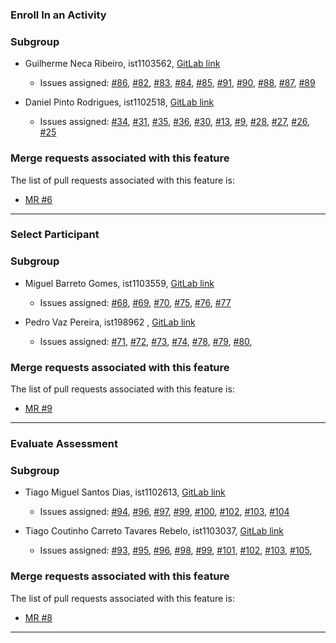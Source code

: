 ### Enroll In an Activity

### Subgroup

  - Guilherme Neca Ribeiro, ist1103562, [GitLab link](https://gitlab.rnl.tecnico.ulisboa.pt/ist1103562)

    + Issues assigned: [#86](https://gitlab.rnl.tecnico.ulisboa.pt/es/es24-19/-/issues/86), [#82](https://gitlab.rnl.tecnico.ulisboa.pt/es/es24-19/-/issues/82), [#83](https://gitlab.rnl.tecnico.ulisboa.pt/es/es24-19/-/issues/83), [#84](https://gitlab.rnl.tecnico.ulisboa.pt/es/es24-19/-/issues/84), [#85](https://gitlab.rnl.tecnico.ulisboa.pt/es/es24-19/-/issues/85), [#91](https://gitlab.rnl.tecnico.ulisboa.pt/es/es24-19/-/issues/91), [#90](https://gitlab.rnl.tecnico.ulisboa.pt/es/es24-19/-/issues/90), [#88](https://gitlab.rnl.tecnico.ulisboa.pt/es/es24-19/-/issues/88), [#87](https://gitlab.rnl.tecnico.ulisboa.pt/es/es24-19/-/issues/87), [#89](https://gitlab.rnl.tecnico.ulisboa.pt/es/es24-19/-/issues/89)



  - Daniel Pinto Rodrigues, ist1102518, [GitLab link](https://gitlab.rnl.tecnico.ulisboa.pt/ist1102518)

      + Issues assigned: [#34](https://gitlab.rnl.tecnico.ulisboa.pt/es/es24-19/-/issues/34), [#31](https://gitlab.rnl.tecnico.ulisboa.pt/es/es24-19/-/issues/31), [#35](https://gitlab.rnl.tecnico.ulisboa.pt/es/es24-19/-/issues/35), [#36](https://gitlab.rnl.tecnico.ulisboa.pt/es/es24-19/-/issues/36), [#30](https://gitlab.rnl.tecnico.ulisboa.pt/es/es24-19/-/issues/30), [#13](https://gitlab.rnl.tecnico.ulisboa.pt/es/es24-19/-/issues/13), [#9](https://gitlab.rnl.tecnico.ulisboa.pt/es/es24-19/-/issues/9), [#28](https://gitlab.rnl.tecnico.ulisboa.pt/es/es24-19/-/issues/28), [#27](https://gitlab.rnl.tecnico.ulisboa.pt/es/es24-19/-/issues/27), [#26](https://gitlab.rnl.tecnico.ulisboa.pt/es/es24-19/-/issues/26), [#25](https://gitlab.rnl.tecnico.ulisboa.pt/es/es24-19/-/issues/25)



### Merge requests associated with this feature

The list of pull requests associated with this feature is:

  - [MR #6](https://gitlab.rnl.tecnico.ulisboa.pt/es/es24-19/-/merge_requests/6)

---

### Select Participant

### Subgroup

  - Miguel Barreto Gomes, ist1103559, [GitLab link](https://gitlab.rnl.tecnico.ulisboa.pt/ist1103559)

      + Issues assigned: [#68](https://gitlab.rnl.tecnico.ulisboa.pt/es/es24-19/-/issues/68), [#69](https://gitlab.rnl.tecnico.ulisboa.pt/es/es24-19/-/issues/69), [#70](https://gitlab.rnl.tecnico.ulisboa.pt/es/es24-19/-/issues/70), [#75](https://gitlab.rnl.tecnico.ulisboa.pt/es/es24-19/-/issues/75), [#76](https://gitlab.rnl.tecnico.ulisboa.pt/es/es24-19/-/issues/76), [#77](https://gitlab.rnl.tecnico.ulisboa.pt/es/es24-19/-/issues/77)



  - Pedro Vaz Pereira, ist198962 , [GitLab link](https://gitlab.rnl.tecnico.ulisboa.pt/ist198962)

      + Issues assigned: [#71](https://gitlab.rnl.tecnico.ulisboa.pt/es/es24-19/-/issues/71), [#72](https://gitlab.rnl.tecnico.ulisboa.pt/es/es24-19/-/issues/72), [#73](https://gitlab.rnl.tecnico.ulisboa.pt/es/es24-19/-/issues/73), [#74](https://gitlab.rnl.tecnico.ulisboa.pt/es/es24-19/-/issues/74), [#78](https://gitlab.rnl.tecnico.ulisboa.pt/es/es24-19/-/issues/78), [#79](https://gitlab.rnl.tecnico.ulisboa.pt/es/es24-19/-/issues/79), [#80](https://gitlab.rnl.tecnico.ulisboa.pt/es/es24-19/-/issues/80), 



### Merge requests associated with this feature

The list of pull requests associated with this feature is:

  - [MR #9](https://gitlab.rnl.tecnico.ulisboa.pt/es/es24-19/-/merge_requests/9)

---

### Evaluate Assessment

### Subgroup

  - Tiago Miguel Santos Dias, ist1102613, [GitLab link](https://gitlab.rnl.tecnico.ulisboa.pt/ist1102613)

      + Issues assigned: [#94](https://gitlab.rnl.tecnico.ulisboa.pt/es/es24-19/-/issues/94), [#96](https://gitlab.rnl.tecnico.ulisboa.pt/es/es24-19/-/issues/96), [#97](https://gitlab.rnl.tecnico.ulisboa.pt/es/es24-19/-/issues/97), [#99](https://gitlab.rnl.tecnico.ulisboa.pt/es/es24-19/-/issues/99), [#100](https://gitlab.rnl.tecnico.ulisboa.pt/es/es24-19/-/issues/100), [#102](https://gitlab.rnl.tecnico.ulisboa.pt/es/es24-19/-/issues/102), [#103](https://gitlab.rnl.tecnico.ulisboa.pt/es/es24-19/-/issues/103), [#104](https://gitlab.rnl.tecnico.ulisboa.pt/es/es24-19/-/issues/104)

  - Tiago Coutinho Carreto Tavares Rebelo, ist1103037, [GitLab link](https://gitlab.rnl.tecnico.ulisboa.pt/ist1103037)
      + Issues assigned: [#93](https://gitlab.rnl.tecnico.ulisboa.pt/es/es24-19/-/issues/93), [#95](https://gitlab.rnl.tecnico.ulisboa.pt/es/es24-19/-/issues/95), [#96](https://gitlab.rnl.tecnico.ulisboa.pt/es/es24-19/-/issues/96), [#98](https://gitlab.rnl.tecnico.ulisboa.pt/es/es24-19/-/issues/98), [#99](https://gitlab.rnl.tecnico.ulisboa.pt/es/es24-19/-/issues/99), [#101](https://gitlab.rnl.tecnico.ulisboa.pt/es/es24-19/-/issues/101), [#102](https://gitlab.rnl.tecnico.ulisboa.pt/es/es24-19/-/issues/102), [#103](https://gitlab.rnl.tecnico.ulisboa.pt/es/es24-19/-/issues/103), [#105](https://gitlab.rnl.tecnico.ulisboa.pt/es/es24-19/-/issues/105),

### Merge requests associated with this feature

The list of pull requests associated with this feature is:

  - [MR #8](https://gitlab.rnl.tecnico.ulisboa.pt/es/es24-19/-/merge_requests/8)

---

